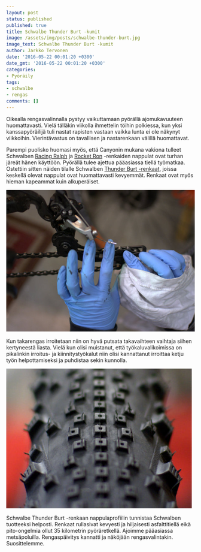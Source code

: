 ```yaml
---
layout: post
status: published
published: true
title: Schwalbe Thunder Burt -kumit
image: /assets/img/posts/schwalbe-thunder-burt.jpg
image_text: Schwalbe Thunder Burt -kumit
author: Jarkko Tervonen
date: '2016-05-22 00:01:20 +0300'
date_gmt: '2016-05-22 00:01:20 +0300'
categories:
- Pyöräily
tags:
- schwalbe
- rengas
comments: []
---
```

Oikealla rengasvalinnalla pystyy vaikuttamaan pyörällä ajomukavuuteen huomattavasti. Vielä tälläkin viikolla ihmettelin töihin polkiessa, kun yksi kanssapyöräilijä tuli nastat rapisten vastaan vaikka lunta ei ole näkynyt viikkoihin. Vierintävastus on tavallisen ja nastarenkaan välillä huomattavat.

Parempi puolisko huomasi myös, että Canyonin mukana vakiona tulleet Schwalben [Racing Ralph](http://www.schwalbe.com/en/offroad-reader/racing-ralph.html) ja [Rocket Ron](http://www.schwalbe.com/en/offroad-reader/rocket-ron.html) -renkaiden nappulat ovat turhan järeät hänen käyttöön. Pyörällä tulee ajettua pääasiassa tiellä työmatkaa. Ostettiin sitten näiden tilalle Schwalben [Thunder Burt -renkaat](http://www.schwalbe.com/en/offroad-reader/thunder-burt.html), joissa keskellä olevat nappulat ovat huomattavasti kevyemmät. Renkaat ovat myös hieman kapeammat kuin alkuperäiset.

<amp-img src="/assets/img/posts/takavaihtajan-puhdistus.jpg" alt="Takavaihtajan puhdistus" width="4" height="3" layout="responsive">
  <noscript><img src="/assets/img/posts/takavaihtajan-puhdistus.jpg" alt="Takavaihtajan puhdistus" /></noscript>
</amp-img>

Kun takarengas irroitetaan niin on hyvä putsata takavaihteen vaihtaja siihen kertyneestä liasta. Vielä kun olisi muistanut, että työkaluvalikoimissa on pikalinkin irroitus- ja kiinnitystyökalut niin olisi kannattanut irroittaa ketju työn helpottamiseksi ja puhdistaa sekin kunnolla.

<amp-img src="/assets/img/posts/schwalbe-thunder-burt-nappulat.jpg" alt="Schwalbe Thunder Burt -nappulat" width="4" height="3" layout="responsive">
  <noscript><img src="/assets/img/posts/schwalbe-thunder-burt-nappulat.jpg" alt="Schwalbe Thunder Burt -nappulat" /></noscript>
</amp-img>

Schwalbe Thunder Burt -renkaan nappulaprofiilin tunnistaa Schwalben tuotteeksi helposti. Renkaat rullasivat kevyesti ja hiljaisesti asfalttitiellä eikä pito-ongelmia ollut 35 kilometrin pyöräretkellä. Ajoimme pääasiassa metsäpoluilla. Rengaspäivitys kannatti ja näköjään rengasvalintakin. Suosittelemme.
